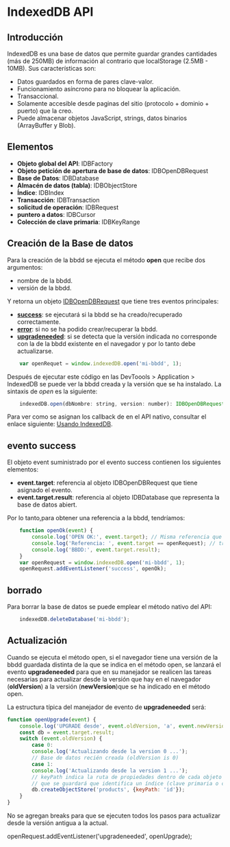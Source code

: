 # IndexedDB API
## Introducción
IndexedDB es una base de datos que permite guardar grandes cantidades (más de 250MB) de información al contrario que localStorage (2.5MB - 10MB). Sus características son:
- Datos guardados en forma de pares clave-valor.
- Funcionamiento asíncrono para no bloquear la aplicación.
- Transaccional.
- Solamente accesible desde paginas del sitio (protocolo + dominio + puerto) que la creo.
- Puede almacenar objetos JavaScript, strings, datos binarios (ArrayBuffer y Blob).

## Elementos

- **Objeto global del API**: IDBFactory
- **Objeto petición de apertura de base de datos**: IDBOpenDBRequest
- **Base de Datos**: IDBDatabase
- **Almacén de datos (tabla)**: IDBObjectStore
- **Índice**: IDBIndex
- **Transacción**: IDBTransaction
- **solicitud de operación**: IDBRequest
- **puntero a datos**: IDBCursor
- **Colección de clave primaria**: IDBKeyRange


## Creación de la Base de datos
Para la creación de la bbdd se ejecuta el método **open** que recibe dos argumentos:
- nombre de la bbdd.
- versión de la bbdd.

Y retorna un objeto [IDBOpenDBRequest](https://developer.mozilla.org/en-US/docs/Web/API/IDBOpenDBRequest) que tiene tres eventos principales:
- **[success](https://developer.mozilla.org/en-US/docs/Web/API/IDBRequest/success_event)**: se ejecutará si la bbdd se ha creado/recuperado correctamente.
- **[error](https://developer.mozilla.org/en-US/docs/Web/API/IDBRequest/error_event)**: si no se ha podido crear/recuperar la bbdd.
- **[upgradeneeded](https://developer.mozilla.org/en-US/docs/Web/API/IDBOpenDBRequest/upgradeneeded_event)**: si se detecta que la versión indicada no corresponde con la de la bbdd existente en el navegador y por lo tanto debe actualizarse.

```javascript
    var openRequet = window.indexedDB.open('mi-bbdd', 1);
```
Después de ejecutar este código en las DevToools > Application > IndexedDB se puede ver la bbdd creada y la versión que se ha instalado.
La sintaxis de *open* es la siguiente:
```javascript
    indexedDB.open(dbNombre: string, version: number): IDBOpenDBRequest
```
Para ver como se asignan los callback de  en el API nativo, consultar el enlace siguiente: [Usando IndexedDB](https://developer.mozilla.org/es/docs/IndexedDB-840092-dup/Usando_IndexedDB).

## evento success
El objeto event suministrado por el evento success contienen los siguientes elementos:
- **event.target**: referencia al objeto IDBOpenDBRequest que tiene asignado el evento.
- **event.target.result**: referencia al objeto IDBDatabase que representa la base de datos abiert.

Por lo tanto,para obtener una referencia a la bbdd, tendríamos:
```javascript
    function openOk(event) {
        console.log('OPEN OK:', event.target); // Misma referencia que openRequest.
        console.log('Referencia: ', event.target == openRequest); // true
        console.log('BBDD:', event.target.result);
    }
    var openRequest = window.indexedDB.open('mi-bbdd', 1);
    openRequest.addEventListener('success', openOk);
```

## borrado
Para borrar la base de datos se puede emplear el método nativo del API:
```javascript
    indexedDB.deleteDatabase('mi-bbdd');
```
## Actualización
Cuando se ejecuta el método open, si el navegador tiene una versión de la bbdd guardada distinta de la que se indica en el método open, se lanzará el evento **upgradeneeded** para que en su manejador se realicen las tareas necesarias para actualizar desde la versión que hay en el navegador (**oldVersion**) a la versión (**newVersion**)que se ha indicado en el método open.

La estructura típica del manejador de evento de **upgradeneeded** será:
```javascript
function openUpgrade(event) {
    console.log('UPGRADE desde', event.oldVersion, 'a', event.newVersion);
    const db = event.target.result;
    switch (event.oldVersion) {
        case 0:
        console.log('Actualizando desde la version 0 ...');
        // Base de datos recién creada (oldVersion is 0)
        case 1:
        console.log('Actualizando desde la version 1 ...');
        // keyPath indica la ruta de propiedades dentro de cada objeto
        // que se guardará que identifica un índice (clave primaria o clave de búsqueda)
        db.createObjectStore('products', {keyPath: 'id'});
    }
}
```

No se agregan breaks para que se ejecuten todos los pasos para actualizar desde la versión antigua a la actual.

openRequest.addEventListener('upgradeneeded', openUpgrade);
